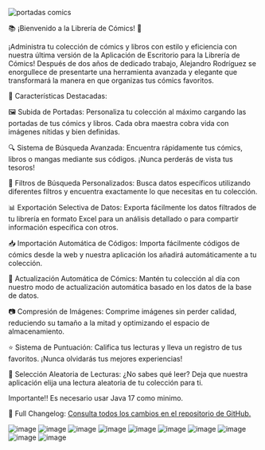 ![portadas comics](https://github.com/AlejandroRodriguezM/Libreria-Comics/assets/104910719/2d6783c1-bb59-4216-8306-ac3bb61a4616)


📚 ¡Bienvenido a la Librería de Cómics! 🎉

¡Administra tu colección de cómics y libros con estilo y eficiencia con nuestra última versión de la Aplicación de Escritorio para la Librería de Cómics! Después de dos años de dedicado trabajo, Alejandro Rodríguez se enorgullece de presentarte una herramienta avanzada y elegante que transformará la manera en que organizas tus cómics favoritos.

🚀 Características Destacadas:

🖼️ Subida de Portadas: Personaliza tu colección al máximo cargando las portadas de tus cómics y libros. Cada obra maestra cobra vida con imágenes nítidas y bien definidas.

🔍 Sistema de Búsqueda Avanzada: Encuentra rápidamente tus cómics, libros o mangas mediante sus códigos. ¡Nunca perderás de vista tus tesoros!

🔎 Filtros de Búsqueda Personalizados: Busca datos específicos utilizando diferentes filtros y encuentra exactamente lo que necesitas en tu colección.

📊 Exportación Selectiva de Datos: Exporta fácilmente los datos filtrados de tu librería en formato Excel para un análisis detallado o para compartir información específica con otros.

📥 Importación Automática de Códigos: Importa fácilmente códigos de cómics desde la web y nuestra aplicación los añadirá automáticamente a tu colección.

🔄 Actualización Automática de Cómics: Mantén tu colección al día con nuestro modo de actualización automática basado en los datos de la base de datos.

📷 Compresión de Imágenes: Comprime imágenes sin perder calidad, reduciendo su tamaño a la mitad y optimizando el espacio de almacenamiento.

⭐ Sistema de Puntuación: Califica tus lecturas y lleva un registro de tus favoritos. ¡Nunca olvidarás tus mejores experiencias!

🎲 Selección Aleatoria de Lecturas: ¿No sabes qué leer? Deja que nuestra aplicación elija una lectura aleatoria de tu colección para ti.

Importante!! Es necesario usar Java 17 como minimo.

📜 Full Changelog: [Consulta todos los cambios en el repositorio de GitHub.](https://github.com/AlejandroRodriguezM/Libreria-Comics/compare/V1.0...V8.3.0.0)

![image](https://github.com/AlejandroRodriguezM/Libreria-Comics/assets/104910719/62f8d41a-b27d-44f3-b98b-26b5a3f4a1d7)
![image](https://github.com/AlejandroRodriguezM/Libreria-Comics/assets/104910719/046e1a55-8d09-4572-a12c-07fde86f8cec)
![image](https://github.com/AlejandroRodriguezM/Libreria-Comics/assets/104910719/ab39d8ce-da38-4c64-a8a9-89b4eb7aa480)
![image](https://github.com/AlejandroRodriguezM/Libreria-Comics/assets/104910719/23c0b3fb-8ba4-482e-8449-6ba1e2d75112)
![image](https://github.com/AlejandroRodriguezM/Libreria-Comics/assets/104910719/7650385e-3ac4-4b49-ab66-4467a188ab2c)
![image](https://github.com/AlejandroRodriguezM/Libreria-Comics/assets/104910719/632b9aa4-b1d3-4a31-b413-be753c8a8fc9)
![image](https://github.com/AlejandroRodriguezM/Libreria-Comics/assets/104910719/70d3b70a-f89a-4f25-b2e8-34dcfbc9dfa7)
![image](https://github.com/AlejandroRodriguezM/Libreria-Comics/assets/104910719/330bfa98-31fd-4e06-b580-f4cf51a3713e)
![image](https://github.com/AlejandroRodriguezM/Libreria-Comics/assets/104910719/1c630b9c-8bf3-4a01-9b31-d27729000378)
![image](https://github.com/AlejandroRodriguezM/Libreria-Comics/assets/104910719/9b25ea2b-6a1f-4b20-b048-dca49b9bc2a2)